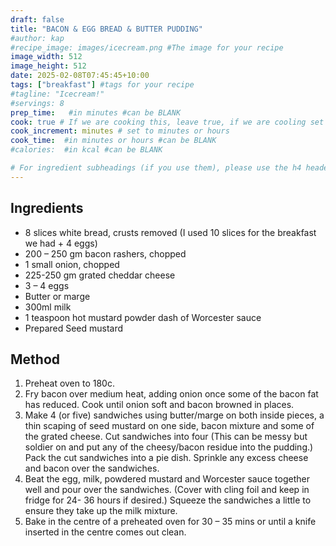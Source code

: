 ```yaml
---
draft: false
title: "BACON & EGG BREAD & BUTTER PUDDING"
#author: kap
#recipe_image: images/icecream.png #The image for your recipe
image_width: 512
image_height: 512
date: 2025-02-08T07:45:45+10:00
tags: ["breakfast"] #tags for your recipe
#tagline: "Icecream!"
#servings: 8
prep_time:   #in minutes #can be BLANK
cook: true # If we are cooking this, leave true, if we are cooling set to false
cook_increment: minutes # set to minutes or hours
cook_time:  #in minutes or hours #can be BLANK
#calories:  #in kcal #can be BLANK

# For ingredient subheadings (if you use them), please use the h4 header.  For print view I have those elements targeted
---
```


## Ingredients

- 8 slices white bread, crusts removed  (I used 10 slices for the breakfast we had + 4 eggs)
- 200 – 250 gm bacon rashers, chopped
- 1 small onion, chopped
- 225-250 gm grated cheddar cheese​
- 3 – 4 eggs
- Butter or marge​                 
- 300ml milk
- 1 teaspoon hot mustard powder dash of Worcester sauce
- Prepared Seed mustard

## Method

1. Preheat oven to 180c.  
1. Fry bacon over medium heat, adding onion once some of the bacon fat has reduced.  Cook until onion soft and bacon browned in places.
1. Make 4 (or five) sandwiches using butter/marge on both inside pieces, a thin scaping of seed mustard on one side, bacon mixture and some of the grated cheese.  Cut sandwiches into four (This can be messy but soldier on and put any of the cheesy/bacon residue into the pudding.) Pack the cut sandwiches into a pie dish.  Sprinkle any excess cheese and bacon over the sandwiches.
1. Beat the egg, milk, powdered mustard and Worcester sauce together well and pour over the sandwiches.  (Cover with cling foil and keep in fridge for 24- 36 hours if desired.) Squeeze the sandwiches a little to ensure they take up the milk mixture.
1. Bake in the centre of a preheated oven for 30 – 35 mins or until a knife inserted in the centre comes out clean.  